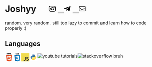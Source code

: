 <h1> Joshyy &nbsp;&nbsp;&nbsp;&nbsp;
<a href="https://joseos.com">
	<img src="https://raw.githubusercontent.com/Joseos123/Joseos123/master/Resources/instagram.svg" width="21" height="21"></a>
<a href="https://t.me/joshhhhyyyy">&nbsp;&nbsp;
	<img src="https://raw.githubusercontent.com/Joseos123/Joseos123/master/Resources/telegram.svg" width="21" height="21"></a>
<a href="mailto:Joshua@joseos.com">&nbsp;&nbsp;
	<img src="https://raw.githubusercontent.com/Joseos123/Joseos123/master/Resources/envelope.svg" width="21" height="21"></a>
</h1>
 

random. very random. still too lazy to commit and learn how to code properly :)


## Languages
<img align="left" alt="HTML5" height="26px" src="https://raw.githubusercontent.com/github/explore/80688e429a7d4ef2fca1e82350fe8e3517d3494d/topics/html/html.png" />
<img align="left" alt="CSS3" height="26px" src="https://raw.githubusercontent.com/github/explore/80688e429a7d4ef2fca1e82350fe8e3517d3494d/topics/css/css.png" />
<img align="left" alt="JavaScript" height="26px" src="https://raw.githubusercontent.com/github/explore/80688e429a7d4ef2fca1e82350fe8e3517d3494d/topics/javascript/javascript.png" />
<img align="left" alt="Python" height="26px" src="https://raw.githubusercontent.com/github/explore/80688e429a7d4ef2fca1e82350fe8e3517d3494d/topics/python/python.png" />
<img align="left" alt="youtube tutorials" height="26px" src="https://wordstream-files-prod.s3.amazonaws.com/s3fs-public/styles/simple_image/public/images/media/images/youtube%20statistics%20youtube%20logo_1.png?pdiUnBQQyWDzpYFnTccB.aCxaLGvvZ2v&itok=u7Vio9xK" />
<img align="left" alt="stackoverflow bruh" height="26px" src="https://w7.pngwing.com/pngs/69/539/png-transparent-stack-overflow-stack-exchange-programmer-logo-others.png"/>
